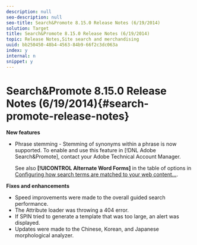 ```yaml
---
description: null
seo-description: null
seo-title: Search&Promote 8.15.0 Release Notes (6/19/2014)
solution: Target
title: Search&Promote 8.15.0 Release Notes (6/19/2014)
topic: Release Notes,Site search and merchandising
uuid: bb250450-48b4-4563-84b9-66f2c3dc063a
index: y
internal: n
snippet: y
---
```


# Search&Promote 8.15.0 Release Notes (6/19/2014){#search-promote-release-notes}

**New features**

* Phrase stemming - Stemming of synonyms within a phrase is now supported.  To enable and use this feature in [!DNL Adobe Search&Promote], contact your Adobe Technical Account Manager.

  See also **[!UICONTROL Alternate Word Forms]** in the table of options in [Configuring how search terms are matched to your web content...](../c-about-linguistics-menu/c-about-words-and-language.md#task_351A9144A51F4B41923BDBACDEF3B616).

**Fixes and enhancements**

* Speed improvements were made to the overall guided search performance. 
* The Attribute loader was throwing a 404 error. 
* If SPIN tried to generate a template that was too large, an alert was displayed. 
* Updates were made to the Chinese, Korean, and Japanese morphological analyzer.

